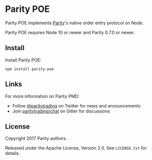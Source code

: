 # Parity POE

Parity POE implements [Parity][]'s native order entry protocol on Node.

  [Parity]: https://github.com/paritytrading/parity

Parity POE requires Node 10 or newer and Parity 0.7.0 or newer.

## Install

Install Parity POE:

```
npm install parity-poe
```

## Links

For more information on Parity PMD:

- Follow [@paritytrading](https://twitter.com/paritytrading) on Twitter for
  news and announcements
- Join [paritytrading/chat](https://gitter.im/paritytrading/chat) on Gitter
  for discussions

## License

Copyright 2017 Parity authors.

Released under the Apache License, Version 2.0. See `LICENSE.txt` for details.
